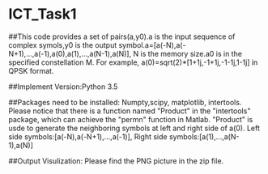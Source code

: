 # ICT_Task1
##This code provides a set of pairs(a,y0).a is the input sequence of complex symols,y0 is the output symbol.a=[a(-N),a(-N+1),...,a(-1),a(0),a(1),...,a(N-1),a(N)], N is the memory size.a0 is in the specified constellation M. For example, a(0)=sqrt(2)*[1+1j,-1+1j,-1-1j,1-1j] in QPSK format. 

##Implement Version:Python 3.5

##Packages need to be installed: Numpty,scipy, matplotlib, intertools. Please notice that there is a function named "Product" in the "intertools" package, which can achieve the "permn" function in Matlab. "Product" is usde to generate the neighboring symbols at left and right side of a(0). Left side symbols:[a(-N),a(-N+1),...,a(-1)], Right side symbols:[a(1),...,a(N-1),a(N)]

##Output Visulization: Please find the PNG picture in the zip file.

